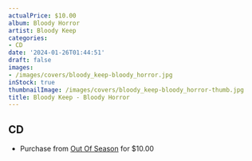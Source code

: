 ```yaml
---
actualPrice: $10.00
album: Bloody Horror
artist: Bloody Keep
categories:
- CD
date: '2024-01-26T01:44:51'
draft: false
images:
- /images/covers/bloody_keep-bloody_horror.jpg
inStock: true
thumbnailImage: /images/covers/bloody_keep-bloody_horror-thumb.jpg
title: Bloody Keep - Bloody Horror
---
```


## CD
* Purchase from [Out Of Season](https://www.outofseasonlabel.com/products/bloody-keep-bloody-horror-cd) for $10.00
